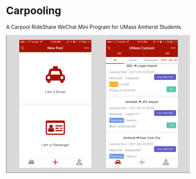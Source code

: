 # Carpooling

A Carpool RideShare WeChat Mini Program for UMass Amherst Students

![](images/WechatIMG.png)
